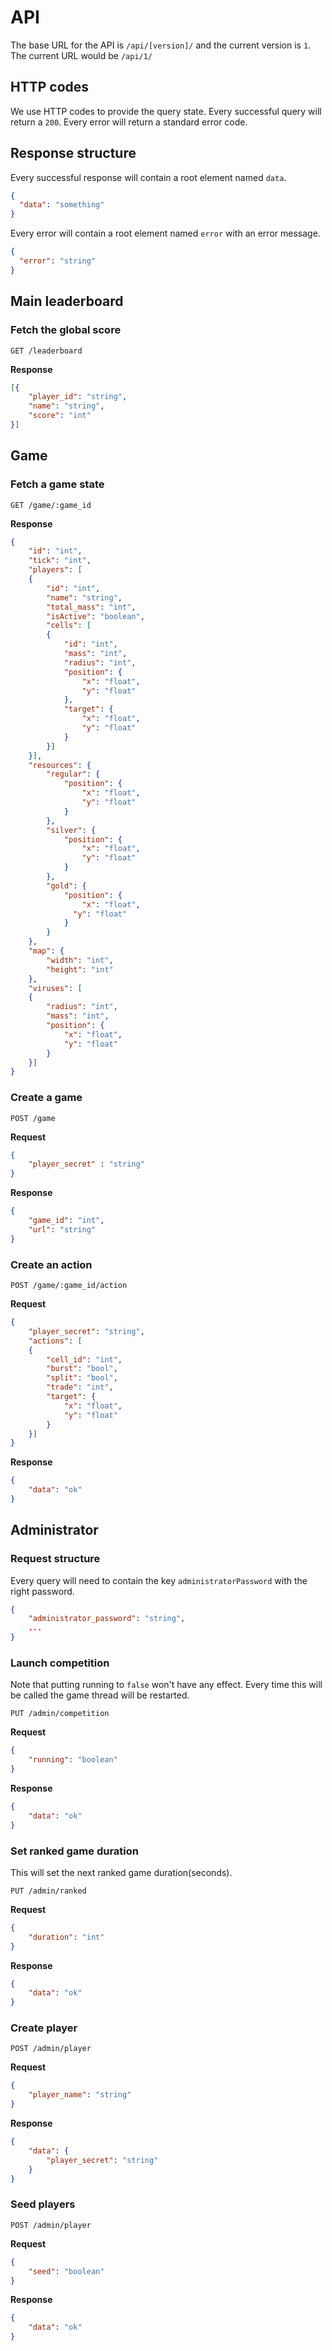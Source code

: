 # API
The base URL for the API is `/api/[version]/` and the current version is `1`. The current URL would be `/api/1/`

## HTTP codes
We use HTTP codes to provide the query state. Every successful query will return a `200`. Every error will return a standard error code.

## Response structure
Every successful response will contain a root element named `data`.
```json
{
  "data": "something"
}
```
Every error will contain a root element named `error` with an error message.
```json
{
  "error": "string"
}
```

## Main leaderboard
### Fetch the global score
`GET /leaderboard`

**Response**
```json
[{
	"player_id": "string", 
	"name": "string",
	"score": "int"
}]
```

## Game
### Fetch a game state
`GET /game/:game_id`

**Response**
```json
{
    "id": "int",
    "tick": "int",
    "players": [
    {
        "id": "int",
        "name": "string",
        "total_mass": "int",
        "isActive": "boolean",
        "cells": [
        {
            "id": "int",
            "mass": "int",
            "radius": "int",
            "position": {
                "x": "float",
                "y": "float"
            },
            "target": {
                "x": "float",
                "y": "float"
            }
        }]
    }],
    "resources": {
        "regular": {
            "position": {
                "x": "float",
                "y": "float"
            }
        },
        "silver": {
            "position": {
                "x": "float",
                "y": "float"
            }
        },
        "gold": {
            "position": {
                "x": "float",
              "y": "float"
            }
        }
    },
    "map": {
        "width": "int",
        "height": "int"
    },
    "viruses": [
    {
        "radius": "int",
        "mass": "int",
        "position": {
            "x": "float",
            "y": "float"
        }
    }]
}
```

### Create a game
`POST /game`

**Request**
```json
{
    "player_secret" : "string"
}
```
**Response**
```json
{
    "game_id": "int",
    "url": "string"
}
```

### Create an action
`POST /game/:game_id/action`

**Request**
```json
{
    "player_secret": "string",
    "actions": [
    {
        "cell_id": "int",
        "burst": "bool",
        "split": "bool",
        "trade": "int",
        "target": {
            "x": "float",
            "y": "float"
        }
    }]
}
```
**Response**
```json
{
    "data": "ok"
}
```

## Administrator
### Request structure
Every query will need to contain the key `administratorPassword` with the right password.
```json
{
    "administrator_password": "string",
    ...
}
```

### Launch competition
Note that putting running to `false` won't have any effect. Every time this will be called
the game thread will be restarted.

`PUT /admin/competition`

**Request**
```json
{
    "running": "boolean"
}
```
**Response**
```json
{
    "data": "ok"
}
```

### Set ranked game duration
This will set the next ranked game duration(seconds).

`PUT /admin/ranked`

**Request**
```json
{
    "duration": "int"
}
```
**Response**
```json
{
    "data": "ok"
}
```

### Create player
`POST /admin/player`

**Request**
```json
{
    "player_name": "string"
}
```
**Response**
```json
{
    "data": {
        "player_secret": "string"
    }
}
```

### Seed players
`POST /admin/player`

**Request**
```json
{
    "seed": "boolean"
}
```
**Response**
```json
{
    "data": "ok"
}
```
